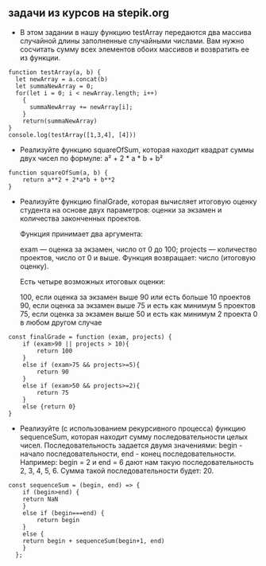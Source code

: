 ## задачи из курсов на stepik.org

- В этом задании в нашу функцию testArray передаются два массива случайной длины заполненные случайными числами. Вам нужно сосчитать сумму всех элементов обоих массивов и возвратить ее из функции.
```
function testArray(a, b) {
  let newArray = a.concat(b)
  let summaNewArray = 0;
  for(let i = 0; i < newArray.length; i++)
    {
      summaNewArray += newArray[i];
    }
    return(summaNewArray)
}
console.log(testArray([1,3,4], [4]))
```
- Реализуйте функцию squareOfSum, которая находит квадрат суммы двух чисел по формуле: a² + 2 * a * b + b²
```
function squareOfSum(a, b) {
    return a**2 + 2*a*b + b**2
}
```
- Реализуйте функцию finalGrade, которая вычисляет итоговую оценку студента на основе двух параметров: оценки за экзамен и количества законченных проектов.

  Функция принимает два аргумента:

  exam — оценка за экзамен, число от 0 до 100;
  projects — количество проектов, число от 0 и выше.
  Функция возвращает: число (итоговую оценку).

  Есть четыре возможных итоговых оценки:

  100, если оценка за экзамен выше 90 или есть больше 10 проектов
  90, если оценка за экзамен выше 75 и есть как минимум 5 проектов
  75, если оценка за экзамен выше 50 и есть как минимум 2 проекта
  0 в любом другом случае

```
const finalGrade = function (exam, projects) {
    if (exam>90 || projects > 10){
        return 100
    }
    else if (exam>75 && projects>=5){
        return 90
    }
    else if (exam>50 && projects>=2){
        return 75
    }
    else {return 0}
}
```
- Реализуйте (с использованием рекурсивного процесса) функцию sequenceSum, которая находит сумму последовательности целых чисел. Последовательность задается двумя       значениями: begin - начало последовательности, end - конец последовательности. Например: begin = 2 и end = 6 дают нам такую последовательность 2, 3, 4, 5, 6. Сумма     такой последовательности будет: 20.
```
const sequenceSum = (begin, end) => {
    if (begin>end) {
    return NaN
    }
    else if (begin===end) {
        return begin
    }
    else {
    return begin + sequenceSum(begin+1, end)
    }
  };
  ```
